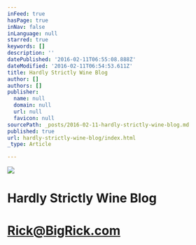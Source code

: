 ```yaml
---
inFeed: true
hasPage: true
inNav: false
inLanguage: null
starred: true
keywords: []
description: ''
datePublished: '2016-02-11T06:55:08.888Z'
dateModified: '2016-02-11T06:54:53.611Z'
title: Hardly Strictly Wine Blog
author: []
authors: []
publisher:
  name: null
  domain: null
  url: null
  favicon: null
sourcePath: _posts/2016-02-11-hardly-strictly-wine-blog.md
published: true
url: hardly-strictly-wine-blog/index.html
_type: Article

---
```

![](https://the-grid-user-content.s3-us-west-2.amazonaws.com/4ed90793-3be3-4cd8-aaeb-69e96d14456d.jpg)

# Hardly Strictly Wine Blog

# Rick@BigRick.com